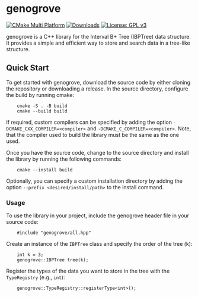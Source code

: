 # genogrove

[![CMake Multi Platform](https://github.com/ylab-hi/genogrove/actions/workflows/cmake-multi-platform.yml/badge.svg)](https://github.com/ylab-hi/genogrove/actions/workflows/cmake-multi-platform.yml)
[![Downloads](https://img.shields.io/github/downloads/ylab-hi/genogrove/total.svg)](https://img.shields.io/github/downloads/ylab-hi/genogrove/total.svg)
[![License: GPL v3](https://img.shields.io/badge/License-GPL%20v3-blue.svg)](http://www.gnu.org/licenses/gpl-3.0)

genogrove is a C++ library for the Interval B+ Tree (IBPTree) data structure. It provides a simple and efficient way to store and search data in a tree-like structure.

## Quick Start

To get started with genogrove, download the source code by either cloning the repository or downloading a release.
In the source directory, configure the build by running cmake:

```
    cmake -S . -B build
    cmake --build build
```
If required, custom compilers can be specified by adding the option `-DCMAKE_CXX_COMPILER=<compiler>` and 
`-DCMAKE_C_COMPILER=<compiler>`. Note, that the compiler used to build the library must be the same as the one used.

Once you have the source code, change to the source directory and install the library by running the following commands:
```
    cmake --install build
```
Optionally, you can specify a custom installation directory by adding the option `--prefix <desired/install/path>` to 
the install command.

### Usage

To use the library in your project, include the genogrove header file in your source code:
```
    #include "genogrove/all.hpp"
```

Create an instance of the `IBPTree` class and specify the order of the tree (k):
```
    int k = 3;
    genogrove::IBPTree tree(k);
```

Register the types of the data you want to store in the tree with the `TypeRegistry` (e.g., `int`):
```
    genogrove::TypeRegistry::registerType<int>();
```








